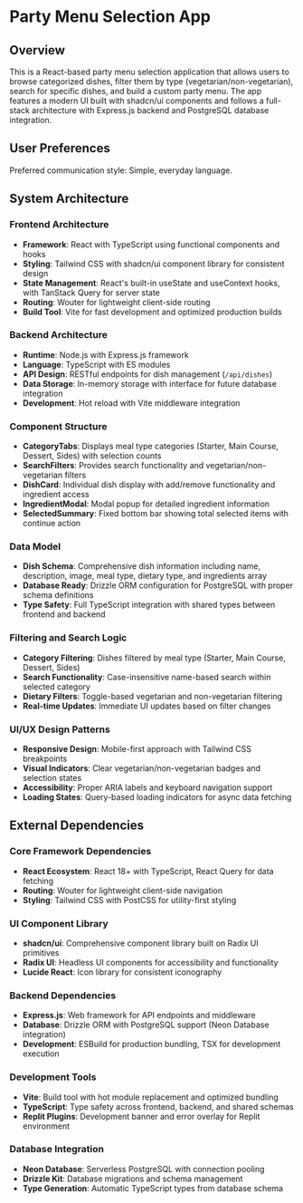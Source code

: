 # Party Menu Selection App

## Overview

This is a React-based party menu selection application that allows users to browse categorized dishes, filter them by type (vegetarian/non-vegetarian), search for specific dishes, and build a custom party menu. The app features a modern UI built with shadcn/ui components and follows a full-stack architecture with Express.js backend and PostgreSQL database integration.

## User Preferences

Preferred communication style: Simple, everyday language.

## System Architecture

### Frontend Architecture
- **Framework**: React with TypeScript using functional components and hooks
- **Styling**: Tailwind CSS with shadcn/ui component library for consistent design
- **State Management**: React's built-in useState and useContext hooks, with TanStack Query for server state
- **Routing**: Wouter for lightweight client-side routing
- **Build Tool**: Vite for fast development and optimized production builds

### Backend Architecture
- **Runtime**: Node.js with Express.js framework
- **Language**: TypeScript with ES modules
- **API Design**: RESTful endpoints for dish management (`/api/dishes`)
- **Data Storage**: In-memory storage with interface for future database integration
- **Development**: Hot reload with Vite middleware integration

### Component Structure
- **CategoryTabs**: Displays meal type categories (Starter, Main Course, Dessert, Sides) with selection counts
- **SearchFilters**: Provides search functionality and vegetarian/non-vegetarian filters
- **DishCard**: Individual dish display with add/remove functionality and ingredient access
- **IngredientModal**: Modal popup for detailed ingredient information
- **SelectedSummary**: Fixed bottom bar showing total selected items with continue action

### Data Model
- **Dish Schema**: Comprehensive dish information including name, description, image, meal type, dietary type, and ingredients array
- **Database Ready**: Drizzle ORM configuration for PostgreSQL with proper schema definitions
- **Type Safety**: Full TypeScript integration with shared types between frontend and backend

### Filtering and Search Logic
- **Category Filtering**: Dishes filtered by meal type (Starter, Main Course, Dessert, Sides)
- **Search Functionality**: Case-insensitive name-based search within selected category
- **Dietary Filters**: Toggle-based vegetarian and non-vegetarian filtering
- **Real-time Updates**: Immediate UI updates based on filter changes

### UI/UX Design Patterns
- **Responsive Design**: Mobile-first approach with Tailwind CSS breakpoints
- **Visual Indicators**: Clear vegetarian/non-vegetarian badges and selection states
- **Accessibility**: Proper ARIA labels and keyboard navigation support
- **Loading States**: Query-based loading indicators for async data fetching

## External Dependencies

### Core Framework Dependencies
- **React Ecosystem**: React 18+ with TypeScript, React Query for data fetching
- **Routing**: Wouter for lightweight client-side navigation
- **Styling**: Tailwind CSS with PostCSS for utility-first styling

### UI Component Library
- **shadcn/ui**: Comprehensive component library built on Radix UI primitives
- **Radix UI**: Headless UI components for accessibility and functionality
- **Lucide React**: Icon library for consistent iconography

### Backend Dependencies
- **Express.js**: Web framework for API endpoints and middleware
- **Database**: Drizzle ORM with PostgreSQL support (Neon Database integration)
- **Development**: ESBuild for production bundling, TSX for development execution

### Development Tools
- **Vite**: Build tool with hot module replacement and optimized bundling
- **TypeScript**: Type safety across frontend, backend, and shared schemas
- **Replit Plugins**: Development banner and error overlay for Replit environment

### Database Integration
- **Neon Database**: Serverless PostgreSQL with connection pooling
- **Drizzle Kit**: Database migrations and schema management
- **Type Generation**: Automatic TypeScript types from database schema